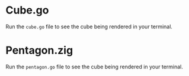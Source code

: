 # Cube.go
Run the `cube.go` file to see the cube being rendered in your terminal.

# Pentagon.zig
Run the `pentagon.go` file to see the cube being rendered in your terminal.
